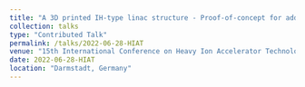 ```yaml
---
title: "A 3D printed IH-type linac structure - Proof-of-concept for additive manufacturing of linac rf cavities"
collection: talks
type: "Contributed Talk"
permalink: /talks/2022-06-28-HIAT
venue: "15th International Conference on Heavy Ion Accelerator Technology - HIAT2022"
date: 2022-06-28-HIAT
location: "Darmstadt, Germany"
---
```


